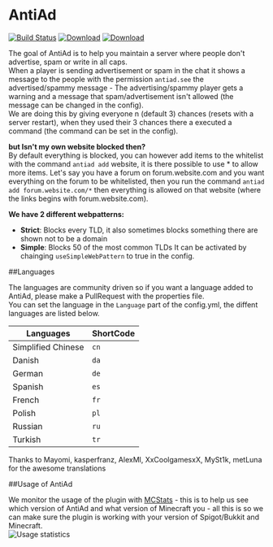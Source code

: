 AntiAd
======
[![Build Status][buildSVG]][buildLink]
[![Download][bukkitSVG]][bukkitLink]
[![Download][spigotSVG]][spigotLink]

The goal of AntiAd is to help you maintain a server where people don't advertise, spam or write in all caps.  
When a player is sending advertisement or spam in the chat it shows a message to the people with the permission `antiad.see` the advertised/spammy message - The advertising/spammy player gets a warning and a message that spam/advertisement isn't allowed (the message can be changed in the config).  
We are doing this by giving everyone n (default 3) chances (resets with a server restart), when they used their 3 chances there a executed a command (the command can be set in the config).  

**but Isn't my own website blocked then?**  
 By default everything is blocked, you can however add items to the whitelist with the command `antiad add` website, it is there possible to use * to allow more items.
Let's say you have a forum on forum.website.com and you want everything on the forum to be whitelisted, then you run the command `antiad add forum.website.com/*` then everything is allowed on that website (where the links begins with forum.website.com).

**We have 2 different webpatterns:**  
* **Strict**: Blocks every TLD, it also sometimes blocks something there are shown not to be a domain
* **Simple**: Blocks 50 of the most common TLDs It can be activated by chainging `useSimpleWebPattern` to true in the config.


##Languages

The languages are community driven so if you want a language added to AntiAd, please make a PullRequest with the properties file.  
You can set the language in the `Language` part of the config.yml, the diffent languages are listed below.

Languages | ShortCode
--- | ---
 Simplified Chinese | `cn`      |
 Danish             | `da`      |
 German             | `de`      |
 Spanish            | `es`      |
 French             | `fr`      |
 Polish             | `pl`      |
 Russian            | `ru`      |
 Turkish            | `tr`      |

Thanks to Mayomi, kasperfranz, AlexMl, XxCoolgamesxX, MySt1k, metLuna for the awesome translations


##Usage of AntiAd

We monitor the usage of the plugin with [MCStats][MCStatsLink] - this is to help us see which version of AntiAd and what version of Minecraft you  - all this is so we can make sure the plugin is working with your version of Spigot/Bukkit and Minecraft.  
![Usage statistics][stats]



[stats]: https://i.mcstats.org/AntiAd/Global+Statistics@2x.borderless.png
[buildSVG]: https://travis-ci.org/antiAD/AntiAd.svg
[buildLink]: https://travis-ci.org/antiAD/AntiAd
[bukkitSVG]: https://img.shields.io/badge/Download-Bukkit-blue.svg
[bukkitLink]: https://dev.bukkit.org/server-mods/antiad/
[spigotSVG]: https://img.shields.io/badge/Download-SpigotMC-orange.svg
[spigotLink]: https://www.spigotmc.org/resources/antiad.323/
[MCStatsLink]: http://mcstats.org/plugin/AntiAd